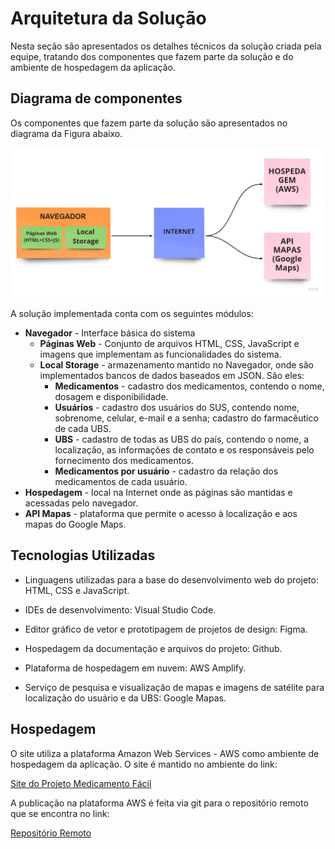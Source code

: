 # Arquitetura da Solução

Nesta seção são apresentados os detalhes técnicos da solução criada pela equipe, tratando dos componentes que fazem parte da solução e do ambiente de hospedagem da aplicação. 

## Diagrama de componentes

Os componentes que fazem parte da solução são apresentados no diagrama da Figura abaixo. 

![Diagrama de Componentes](img/diagrama_novo.jpg)

A solução implementada conta com os seguintes módulos:
- **Navegador** - Interface básica do sistema  
  - **Páginas Web** - Conjunto de arquivos HTML, CSS, JavaScript e imagens que implementam as funcionalidades do sistema.
   - **Local Storage** - armazenamento mantido no Navegador, onde são implementados bancos de dados baseados em JSON. São eles: 
     - **Medicamentos** - cadastro dos medicamentos, contendo o nome, dosagem e disponibilidade.
     - **Usuários** - cadastro dos usuários do SUS, contendo nome, sobrenome, celular, e-mail e a senha; cadastro do farmacêutico de cada UBS.
     - **UBS** - cadastro de todas as UBS do país, contendo o nome, a localização, as informações de contato e os responsáveis pelo fornecimento dos medicamentos.
     - **Medicamentos por usuário** - cadastro da relação dos medicamentos de cada usuário.
 - **Hospedagem** - local na Internet onde as páginas são mantidas e acessadas pelo navegador. 
 - **API Mapas** - plataforma que permite o acesso à localização e aos mapas do Google Maps.
  
## Tecnologias Utilizadas

- Linguagens utilizadas para a base do desenvolvimento web do projeto: HTML, CSS e JavaScript. 

- IDEs de desenvolvimento: Visual Studio Code.

- Editor gráfico de vetor e prototipagem de projetos de design: Figma.

- Hospedagem da documentação e arquivos do projeto: Github.

- Plataforma de hospedagem em nuvem: AWS Amplify.

- Serviço de pesquisa e visualização de mapas e imagens de satélite para localização do usuário e da UBS: Google Mapas.

## Hospedagem

O site utiliza a plataforma Amazon Web Services - AWS como ambiente de hospedagem da aplicação. O site é mantido no ambiente do link: 

[Site do Projeto Medicamento Fácil](https://main.d3hwghqgn7vvmi.amplifyapp.com/)

A publicação na plataforma AWS é feita via git para o repositório remoto que se encontra no link: 

[Repositório Remoto](https://github.com/ICEI-PUC-Minas-PMV-ADS/pmv-ads-2022-1-e1-proj-web-t5-medicamento-facil.git)


